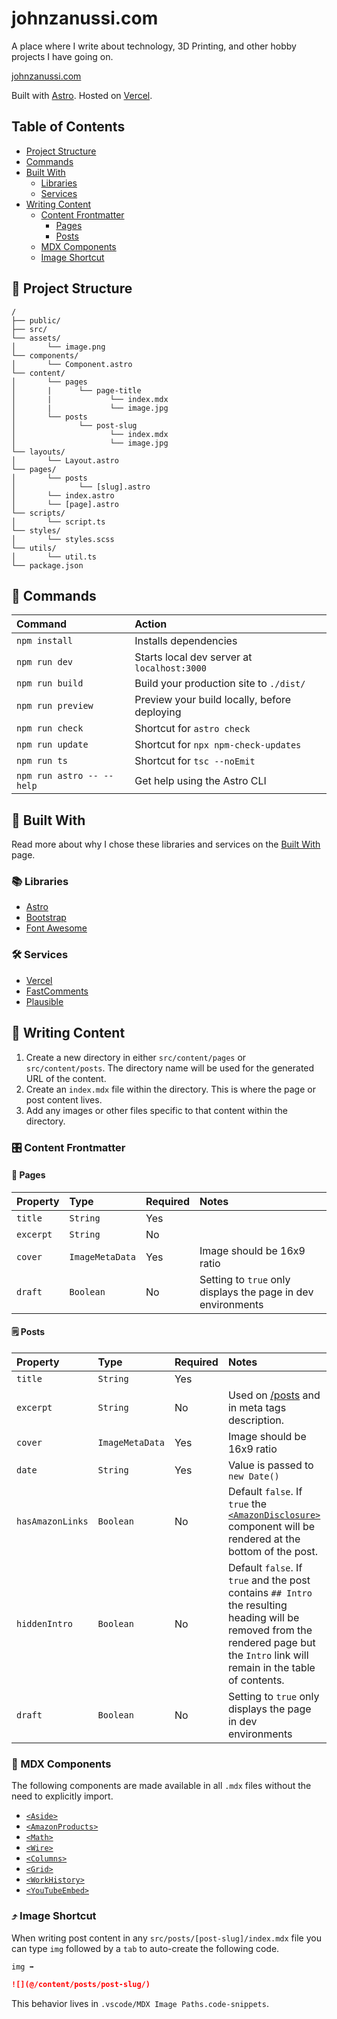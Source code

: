 # johnzanussi.com
A place where I write about technology, 3D Printing, and other hobby projects I have going on.

[johnzanussi.com](https://johnzanussi.com)

Built with [Astro](https://astro.build/). Hosted on [Vercel](https://vercel.com/).

## Table of Contents
 * [Project Structure](#-project-structure)
 * [Commands](#-commands)
 * [Built With](#-built-with)
    * [Libraries](#-libraries)
    * [Services](#-services)
 * [Writing Content](#-writing-content)
    * [Content Frontmatter](#-content-frontmatter)
        * [Pages](#-pages)
        * [Posts](#-posts)
    * [MDX Components](#-mdx-components)
    * [Image Shortcut](#-image-shortcut)

## 🚀 Project Structure

```text
/
├── public/
├── src/
└── assets/
│       └── image.png
└── components/
│       └── Component.astro
└── content/
│       └── pages
│       |      └── page-title
│       |             └── index.mdx
│       |             └── image.jpg
│       └── posts
│              └── post-slug
│                     └── index.mdx
│                     └── image.jpg
└── layouts/
│       └── Layout.astro
└── pages/
│       └── posts
│              └── [slug].astro
│       └── index.astro
│       └── [page].astro
└── scripts/
│       └── script.ts
└── styles/
│       └── styles.scss
└── utils/
│       └── util.ts
└── package.json
```

## 🧞 Commands

| Command                   | Action                                           |
| :------------------------ | :----------------------------------------------- |
| `npm install`             | Installs dependencies                            |
| `npm run dev`             | Starts local dev server at `localhost:3000`      |
| `npm run build`           | Build your production site to `./dist/`          |
| `npm run preview`         | Preview your build locally, before deploying     |
| `npm run check`           | Shortcut for `astro check`                       |
| `npm run update`          | Shortcut for `npx npm-check-updates`             |
| `npm run ts`              | Shortcut for `tsc --noEmit`                      |
| `npm run astro -- --help` | Get help using the Astro CLI                     |

## 🚧 Built With
Read more about why I chose these libraries and services on the [Built With](https://johnzanussi.com/built-with) page.

### 📚 Libraries

 * [Astro](https://astro.build/)
 * [Bootstrap](https://getbootstrap.com/)
 * [Font Awesome](https://fontawesome.com/)

### 🛠️ Services

 * [Vercel](https://vercel.com/)
 * [FastComments](https://fastcomments.com/)
 * [Plausible](https://plausible.io/)


## 📝 Writing Content
 1. Create a new directory in either `src/content/pages` or `src/content/posts`. The directory name will be used for the generated URL of the content.
 2. Create an `index.mdx` file within the directory. This is where the page or post content lives.
 3. Add any images or other files specific to that content within the directory.

### 🎛️ Content Frontmatter

#### 📄 Pages
| Property | Type | Required | Notes |
| :--  | :-- | :-- | :-- |
| `title` | `String` | Yes | |
| `excerpt` | `String` | No | | Used on [/pages](https://johnzanussi.com/pages) and in meta tags description. |
| `cover` | `ImageMetaData` | Yes | Image should be 16x9 ratio  |
| `draft` | `Boolean` | No | Setting to `true` only displays the page in dev environments |

#### 🗒️ Posts
| Property | Type | Required | Notes |
| :--  | :-- | :-- | :-- |
| `title` | `String` | Yes | |
| `excerpt` | `String` | No  | Used on [/posts](https://johnzanussi.com/posts) and in meta tags description. |
| `cover` | `ImageMetaData` | Yes | Image should be 16x9 ratio  |
| `date`  | `String` | Yes | Value is passed to `new Date()` |
| `hasAmazonLinks` | `Boolean` | No | Default `false`. If `true` the [`<AmazonDisclosure>`](https://github.com/johnzanussi/johnzanussi.com/blob/main/src/components/AmazonDisclosure.astro) component will be rendered at the bottom of the post. |
| `hiddenIntro` | `Boolean` | No | Default `false`. If `true` and the post contains `## Intro` the resulting heading will be removed from the rendered page but the `Intro` link will remain in the table of contents. |
| `draft` | `Boolean` | No | Setting to `true` only displays the page in dev environments |

### 🧩 MDX Components
The following components are made available in all `.mdx` files without the need to explicitly import.

* [`<Aside>`](https://github.com/johnzanussi/johnzanussi.com/blob/main/src/components/Aside.astro)
* [`<AmazonProducts>`](https://github.com/johnzanussi/johnzanussi.com/blob/main/src/components/AmazonProducts.astro)
* [`<Math>`](https://github.com/johnzanussi/johnzanussi.com/blob/main/src/components/Markdown/Math.astro)
* [`<Wire>`](https://github.com/johnzanussi/johnzanussi.com/blob/main/src/components/Markdown/Wire.astro)
* [`<Columns>`](https://github.com/johnzanussi/johnzanussi.com/blob/main/src/components/Markdown/Columns.astro)
* [`<Grid>`](https://github.com/johnzanussi/johnzanussi.com/blob/main/src/components/Grid.Markdown/astro)
* [`<WorkHistory>`](https://github.com/johnzanussi/johnzanussi.com/blob/main/src/components/WorkHistory.astro)
* [`<YouTubeEmbed>`](https://github.com/johnzanussi/johnzanussi.com/blob/main/src/components/YouTubeEmbed.astro)

### ⤴️ Image Shortcut

When writing post content in any `src/posts/[post-slug]/index.mdx` file you can type `img` followed by a `tab` to auto-create the following code.

```markdown
img ➡️
```

```markdown
![](@/content/posts/post-slug/)
```

This behavior lives in `.vscode/MDX Image Paths.code-snippets`.
